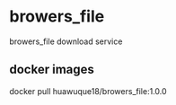 # browers_file
browers_file download service

## docker images
docker pull huawuque18/browers_file:1.0.0

##
